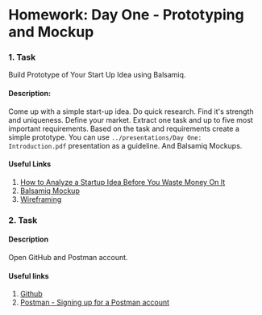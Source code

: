 # Homework: Day One - Prototyping and Mockup

### **1. Task**
Build Prototype of Your Start Up Idea using Balsamiq.

#### Description:

 Come up with a simple start-up idea. Do quick research. Find it's strength and uniqueness. Define your market. Extract one task and up to five most important requirements. Based on the task and requirements create a simple prototype. You can use `../presentations/Day One: Introduction.pdf` presentation as a guideline. And Balsamiq Mockups. 

 #### Useful Links

 1. [How to Analyze a Startup Idea Before You Waste Money On It](https://www.forbes.com/sites/neilpatel/2015/02/02/how-to-analyze-a-startup-idea-before-you-waste-money-on-it/#5366792d6429)
 2. [Balsamiq Mockup](https://balsamiq.com/)
 3. [Wireframing](https://balsamiq.com/learn/courses/wireframing/controls/)


### **2. Task**

#### Description

Open GitHub and Postman account.

#### Useful links

1. [Github](https://github.com/)
2. [Postman - Signing up for a Postman account](https://learning.getpostman.com/docs/postman/launching_postman/postman_account/)
